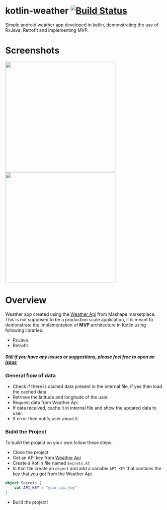 # kotlin-weather [![Build Status](https://travis-ci.org/steverichey/google-play-badge-svg.svg?branch=master)](https://travis-ci.org/steverichey/google-play-badge-svg)
Simple android weather app developed in kotlin, demonstrating the use of RxJava, Retrofit and implementing MVP.

# Screenshots
<img src="https://github.com/gurleensethi/kotlin-weather/blob/master/Screenshots/screenshot_1.png" width="350"/> <img src="https://github.com/gurleensethi/kotlin-weather/blob/master/Screenshots/screenshot_2.png" width="350"/> 

# Overview
Weather app created using the [Weather Api](https://market.mashape.com/fyhao/weather-13) from Mashape marketplace.
This is not supposed to be a production scale application, it is meant to demonstrate the implementation of **MVP** architecture in Kotlin using following libraries:
* RxJava
* Retrofit

##### Still if you have any issues or suggestions, please feel free to open an [issue](https://github.com/gurleensethi/kotlin-weather/issues/new)

### General flow of data
* Check if there is cached data present in the internal file, if yes then load the cached data.
* Retrieve the latitude and longitude of the user.
* Request data from Weather Api
* If data received, cache it in internal file and show the updated data to user.
* If error then notify user about it.

### Build the Project
To build the project on your own follow these steps:
* Clone the project
* Get an API key from [Weather Api](https://market.mashape.com/fyhao/weather-13)
* Create a Kotlin file named `Secrets.kt`
* In that file create an `object` and add a variable `API_KEY` that contains the key that you got from the Weather Api.
```kotlin
object Secrets {
    val API_KEY = "your_api_key"
}
```
* Build the project!
